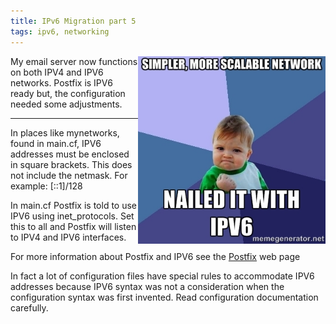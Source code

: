 ```yaml
---
title: IPv6 Migration part 5
tags: ipv6, networking
---
```


<img style='float:right' alt='Success with IPv6' src='/static/images/ipv6-success-kid.jpg' width='300' >

My email server now functions on both IPV4 and IPV6 networks. Postfix is IPV6
ready but, the configuration needed some adjustments.

---

In places like mynetworks, found in main.cf, IPV6 addresses must be enclosed in
square brackets. This does not include the netmask. For example: [::1]/128

In main.cf Postfix is told to use IPV6 using inet_protocols. Set this to all
and Postfix will listen to IPV4 and IPV6 interfaces.

For more information about Postfix and IPV6 see the
[Postfix](http://www.postfix.org/) web page

In fact a lot of configuration files have special rules to accommodate IPV6
addresses because IPV6 syntax was not a consideration when the configuration
syntax was first invented. Read configuration documentation carefully.

